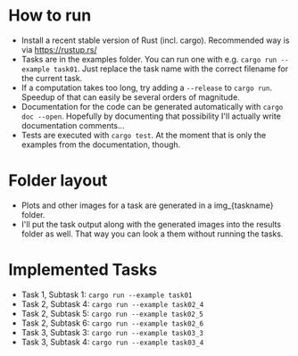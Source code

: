 # How to run

* Install a recent stable version of Rust (incl. cargo). Recommended way is via https://rustup.rs/
* Tasks are in the examples folder. You can run one with e.g.
``cargo run --example task01``.
Just replace the task name with the correct filename for the current task.
* If a computation takes too long, try adding a ``--release`` to ``cargo run``. Speedup of that can easily be several orders of magnitude.
* Documentation for the code can be generated automatically with ``cargo doc --open``. Hopefully by documenting that possibility I'll actually write documentation comments...
* Tests are executed with ``cargo test``. At the moment that is only the examples from the documentation, though.

# Folder layout
* Plots and other images for a task are generated in a img_{taskname} folder.
* I'll put the task output along with the generated images into the results folder as well. That way you can look a them without running the tasks.

# Implemented Tasks
* Task 1, Subtask 1: ``cargo run --example task01``
* Task 2, Subtask 4: ``cargo run --example task02_4``
* Task 2, Subtask 5: ``cargo run --example task02_5``
* Task 2, Subtask 6: ``cargo run --example task02_6``
* Task 3, Subtask 3: ``cargo run --example task03_3``
* Task 3, Subtask 4: ``cargo run --example task03_4``